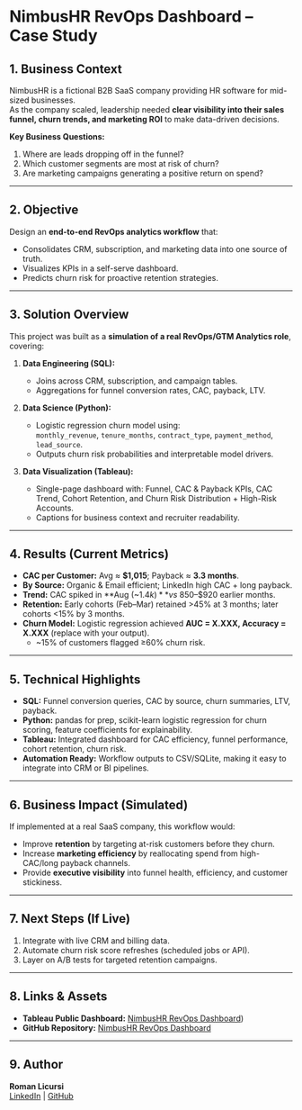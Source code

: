 # NimbusHR RevOps Dashboard – Case Study

## 1. Business Context
NimbusHR is a fictional B2B SaaS company providing HR software for 
mid-sized businesses.  
As the company scaled, leadership needed **clear visibility into their 
sales funnel, churn trends, and marketing ROI** to make data-driven 
decisions.

**Key Business Questions:**
1. Where are leads dropping off in the funnel?
2. Which customer segments are most at risk of churn?
3. Are marketing campaigns generating a positive return on spend?

---

## 2. Objective
Design an **end-to-end RevOps analytics workflow** that:
- Consolidates CRM, subscription, and marketing data into one source of truth.
- Visualizes KPIs in a self-serve dashboard.
- Predicts churn risk for proactive retention strategies.

---

## 3. Solution Overview
This project was built as a **simulation of a real RevOps/GTM Analytics role**, covering:

1. **Data Engineering (SQL):**  
   - Joins across CRM, subscription, and campaign tables.  
   - Aggregations for funnel conversion rates, CAC, payback, LTV.  

2. **Data Science (Python):**  
   - Logistic regression churn model using:  
     `monthly_revenue`, `tenure_months`, `contract_type`, `payment_method`, `lead_source`.  
   - Outputs churn risk probabilities and interpretable model drivers.  

3. **Data Visualization (Tableau):**  
   - Single-page dashboard with: Funnel, CAC & Payback KPIs, CAC Trend, Cohort Retention, and Churn Risk Distribution + High-Risk Accounts.  
   - Captions for business context and recruiter readability.

---

## 4. Results (Current Metrics)
- **CAC per Customer:** Avg ≈ **$1,015**; Payback ≈ **3.3 months**.  
- **By Source:** Organic & Email efficient; LinkedIn high CAC + long payback.  
- **Trend:** CAC spiked in **Aug (~$1.4k)** vs ~$850–$920 earlier months.  
- **Retention:** Early cohorts (Feb–Mar) retained >45% at 3 months; later cohorts <15% by 3 months.  
- **Churn Model:** Logistic regression achieved **AUC = X.XXX, Accuracy = X.XXX** (replace with your output).  
  - ~15% of customers flagged ≥60% churn risk.

---

## 5. Technical Highlights
- **SQL:** Funnel conversion queries, CAC by source, churn summaries, LTV, payback.  
- **Python:** pandas for prep, scikit-learn logistic regression for churn scoring, feature coefficients for explainability.  
- **Tableau:** Integrated dashboard for CAC efficiency, funnel performance, cohort retention, churn risk.  
- **Automation Ready:** Workflow outputs to CSV/SQLite, making it easy to integrate into CRM or BI pipelines.

---

## 6. Business Impact (Simulated)
If implemented at a real SaaS company, this workflow would:  
- Improve **retention** by targeting at-risk customers before they churn.  
- Increase **marketing efficiency** by reallocating spend from high-CAC/long payback channels.  
- Provide **executive visibility** into funnel health, efficiency, and customer stickiness.  

---

## 7. Next Steps (If Live)
1. Integrate with live CRM and billing data.  
2. Automate churn risk score refreshes (scheduled jobs or API).  
3. Layer on A/B tests for targeted retention campaigns.

---

## 8. Links & Assets
- **Tableau Public Dashboard:** [NimbusHR RevOps Dashboard](https://public.tableau.com/views/RealNimbus/Dashboard1?:language=en-US&publish=yes&:sid=&:redirect=auth&:display_count=n&:origin=viz_share_link))  
- **GitHub Repository:** [NimbusHR RevOps Dashboard](https://github.com/romanlicursi/nimbushr-revops-dashboard)  

---

## 9. Author
**Roman Licursi**  
[LinkedIn](https://www.linkedin.com/in/romanlicursi) | [GitHub](https://github.com/romanlicursi)
